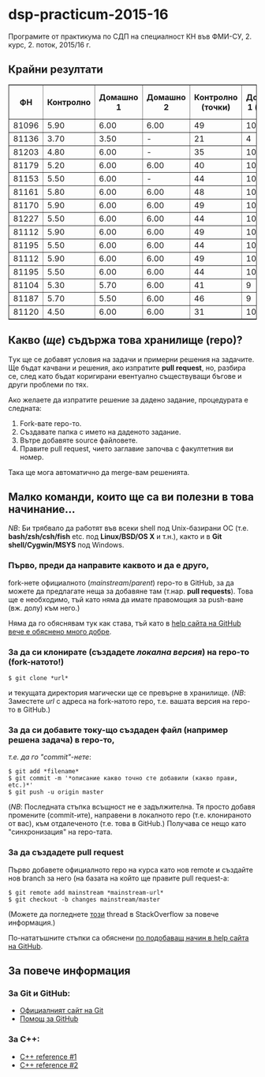 # dsp-practicum-2015-16
Програмите от практикума по СДП на специалност КН
във ФМИ-СУ, 2. курс, 2. поток, 2015/16 г.

## Крайни резултати

<table border="1">
<tr>
<th>ФН</th>
<th>Контролно</th>
<th>Домашно 1</th>
<th>Домашно 2</th>
<th>Контролно (точки)</th>
<th>Домашно 1 (точки)</th>
<th>Домашно 2 (точки)</th>
<th>Точки (без проект)</th>
</tr>
<tr>
<td>81096</td>
<td>5.90</td>
<td>6.00</td>
<td>6.00</td>
<td>49</td>
<td>10</td>
<td>10</td>
<td>69</td>
</tr>
<tr>
<td>81136</td>
<td>3.70</td>
<td>3.50</td>
<td>-</td>
<td>21</td>
<td>4</td>
<td>-</td>
<td>25</td>
</tr>
<tr>
<td>81203</td>
<td>4.80</td>
<td>6.00</td>
<td>-</td>
<td>35</td>
<td>10</td>
<td>-</td>
<td>45</td>
</tr>
<tr>
<td>81179</td>
<td>5.20</td>
<td>6.00</td>
<td>6.00</td>
<td>40</td>
<td>10</td>
<td>10</td>
<td>60</td>
</tr>
<tr>
<td>81153</td>
<td>5.50</td>
<td>6.00</td>
<td>-</td>
<td>44</td>
<td>10</td>
<td>-</td>
<td>54</td>
</tr>
<tr>
<td>81161</td>
<td>5.80</td>
<td>6.00</td>
<td>6.00</td>
<td>48</td>
<td>10</td>
<td>10</td>
<td>68></td>
</tr>
<tr>
<td>81170</td>
<td>5.90</td>
<td>6.00</td>
<td>6.00</td>
<td>49</td>
<td>10</td>
<td>10</td>
<td>69</td>
</tr>
<tr>
<td>81227</td>
<td>5.50</td>
<td>6.00</td>
<td>6.00</td>
<td>44</td>
<td>10</td>
<td>10</td>
<td>64</td>
</tr>
<tr>
<td>81112</td>
<td>5.90</td>
<td>6.00</td>
<td>6.00</td>
<td>49</td>
<td>10</td>
<td>10</td>
<td>69</td>
</tr>
<tr>
<td>81195</td>
<td>5.50</td>
<td>6.00</td>
<td>6.00</t>
<td>44</td>
<td>10</td>
<td>10</td>
<td>64</td>
</tr>
<tr>
<td>81112</td>
<td>5.90</td>
<td>6.00</td>
<td>6.00</td>
<td>49</td>
<td>10</td>
<td>10</td>
<td>69</td>
</tr>
<tr>
<td>81195</td>
<td>5.50</td>
<td>6.00</td>
<td>6.00</td>
<td>44</td>
<td>10</td>
<td>10</td>
<td>64</td>
</tr>
<tr>
<td>81104</td>
<td>5.30</td>
<td>5.70</td>
<td>6.00</td>
<td>41</td>
<td>9</td>
<td>10</td>
<td>60</td>
</tr>
<tr>
<td>81187</td>
<td>5.70</td>
<td>5.50</td>
<td>6.00</td>
<td>46</td>
<td>9</td>
<td>10</td>
<td>65</td>
</tr>
<tr>
<td>81120</td>
<td>4.50</td>
<td>6.00</td>
<td>6.00</td>
<td>31</td>
<td>10</td>
<td>10</td>
<td>51</td>
</tr>
</table>

## Какво (*ще*) съдържа това хранилище (repo)?
Tук ще се добавят условия на задачи и примерни решения на задачите.
Ще бъдат качвани и решения, ако изпратите **pull request**, но, разбира се,
след като бъдат коригирани евентуално съществуващи бъгове и други проблеми по
тях.

Ако желаете да изпратите решение за дадено задание, процедурата е следната:

1. Fork-вате repo-то.
2. Създавате папка с името на даденото задание.
3. Вътре добавяте source файловете.
4. Правите pull request, чието заглавие започва с факултетния ви номер.

Така ще мога автоматично да merge-вам решенията.

## Малко команди, които ще са ви полезни в това начинание...
*NB*: Би трябвало да работят във всеки shell под Unix-базирани ОС
(т.е. **bash/zsh/csh/fish** etc. под **Linux/BSD/OS X** и т.н.), както и в
**Git shell/Cygwin/MSYS** под Windows.

### Първо, преди да направите каквото и да е друго,

fork-нете официалното (*mainstream*/*parent*) repo-то в GitHub, за да можете
да предлагате неща за добавяне там (т.нар. **pull requests**).
Това ще е необходимо, тъй като няма да имате правомощия за push-ване (вж. долу) към него.)

Няма да го обяснявам тук как става, тъй като в
[help сайта на GitHub вече е обяснено много добре](https://help.github.com/articles/fork-a-repo/).

### За да си клонирате (създадете *локална версия*) на repo-то (fork-натото!)

    $ git clone *url*

и текущата директория магически ще се превърне в хранилище.
(*NB*: Заместете *url* с адреса на fork-натото repo, т.е. вашата версия на
repo-то в GitHub.)

### За да си добавите току-що създаден файл (например решена задача) в repo-то,

*т.е. да го "commit"-нете*:

    $ git add *filename*
    $ git commit -m '*описание какво точно сте добавили (какво прави, etc.)*'
    $ git push -u origin master

(*NB*: Последната стъпка всъщност не е задължителна.  Тя просто добавя промените
(commit-ите), направени в локалното repo (т.е. клонираното от вас), към
отдалеченото (т.е. това в GitHub.)
Получава се нещо като "синхронизация" на repo-тата.

### За да създадете pull request

Първо добавете официалното repo на курса като нов remote и създайте нов branch за него
(на базата на който ще правите pull request-а:

    $ git remote add mainstream *mainstream-url*
    $ git checkout -b changes mainstream/master

(Можете да погледнете [този](http://stackoverflow.com/questions/5256021/send-a-pull-request-on-github-for-only-latest-commit) thread в StackOverflow за повече информация.)

По-нататъшните стъпки са обяснени [по подобаващ начин в help сайта на GitHub](https://help.github.com/articles/using-pull-requests/).

## За повече информация

### За Git и GitHub:

* [Официалният сайт на Git](https://git-scm.com/)
* [Помощ за GitHub](https://help.github.com/)

### За C++:

* [C++ reference #1](http://www.cplusplus.com/)
* [C++ reference #2](http://en.cppreference.com/)
